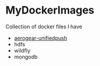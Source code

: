 # MyDockerImages
Collection of docker files I have

* [aerogear-unifiedpush](https://github.com/WUMUXIAN/MyDockerImages/tree/master/aerogear-unifiedpush#aerogear-unifiedpush)
* hdfs
* wildfly
* mongodb

